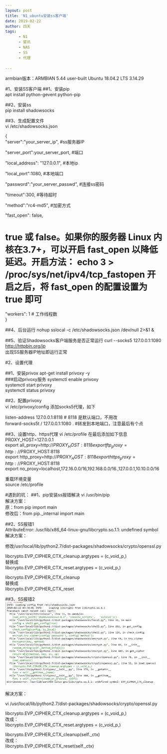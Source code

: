 ```yaml
---
layout: post
title: 'N1_ubuntu安装ss客户端'
date: 2019-02-22
author: 四天
tags:
      - N1
      - 斐讯
      - NAS
      - SS
      - 代理

---
```

armbian版本：ARMBIAN 5.44 user-built Ubuntu 18.04.2 LTS 3.14.29  
  
#1、安装SS客户端
##1、安装pip  
apt install python-gevent python-pip

##2、安装ss  
pip install shadowsocks


##3、生成配置文件  
vi /etc/shadowsocks.json

{  
"server":"your_server_ip", #ss服务器IP

"server_port":your_server_port, #端口

"local_address": "127.0.0.1", #本地ip

"local_port":1080, #本地端口

"password":"your_server_passwd", #连接ss密码

"timeout":300, #等待超时

"method":"rc4-md5", #加密方式

"fast_open": false,
  
  # true 或 false。如果你的服务器 Linux 内核在3.7+，可以开启 fast_open 以降低延迟。开启方法： echo 3 > /proc/sys/net/ipv4/tcp_fastopen 开启之后，将 fast_open 的配置设置为 true 即可

"workers": 1 # 工作线程数  
}

##4、后台运行
nohup sslocal -c /etc/shadowsocks.json /dev/null 2>&1 & 

##5、验证Shadowsocks客户端服务是否正常运行
curl --socks5 127.0.0.1:1080 http://httpbin.org/ip  
出现SS服务器IP地址即运行正常

#2、设置代理

##1、安装privox
apt-get install privoxy -y  
###启动privoxy服务
systemctl enable privoxy  
systemctl start privoxy  
systemctl status privoxy

##2、配置privoxy  
vi /etc/privoxy/config 添加socks5代理，如下 
  
listen-address 127.0.0.1:8118 # 8118 是默认端口，不用改  
forward-socks5t / 127.0.0.1:1080 . #转发到本地端口，注意最后有个点

##3、设置http、https代理
vi /etc/profile 在最后添加如下信息  
PROXY_HOST=127.0.0.1  
export all_proxy=http://$PROXY_HOST:8118  
export ftp_proxy=http://$PROXY_HOST:8118  
export http_proxy=http://$PROXY_HOST:8118  
export https_proxy=http://$PROXY_HOST:8118  
export no_proxy=localhost,172.16.0.0/16,192.168.0.0/16.,127.0.0.1,10.10.0.0/16

重载环境变量  
source /etc/profile

#遇到的坑：
##1、pip安装ss报错解决
vi /usr/bin/pip  
解决方案：  
原：from pip import main   
修改后：from pip._internal import main  

##2、SS报错1  
AttributeError: /usr/lib/x86_64-linux-gnu/libcrypto.so.1.1: undefined symbol  
解决方案：  

修改/usr/local/lib/python2.7/dist-packages/shadowsocks/crypto/openssl.py  

libcrypto.EVP_CIPHER_CTX_cleanup.argtypes = (c_void_p,)  
替换成  
libcrypto.EVP_CIPHER_CTX_reset.argtypes = (c_void_p,)  

libcrypto.EVP_CIPHER_CTX_cleanup  
替换成  
libcrypto.EVP_CIPHER_CTX_reset 

##3、SS报错2 
![](https://raw.githubusercontent.com/a512154224/a512154224.github.io/master/picture/1004489021.jpg)

解决方案：  
  
vi /usr/local/lib/python2.7/dist-packages/shadowsocks/crypto/openssl.py  

libcrypto.EVP_CIPHER_CTX_cleanup.argtypes = (c_void_p,)   
改成：  
libcrypto.EVP_CIPHER_CTX_reset.argtypes = (c_void_p,)  


libcrypto.EVP_CIPHER_CTX_cleanup(self._ctx)   
改成：  
libcrypto.EVP_CIPHER_CTX_reset(self._ctx)